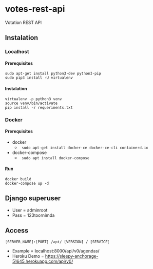 # votes-rest-api
Votation REST API

## Instalation

### Localhost

#### Prerequisites
```
sudo apt-get install python3-dev python3-pip
sudo pip3 install -U virtualenv
```
#### Instalation
```
virtualenv -p python3 venv
source venv/bin/activate
pip install -r requeriments.txt
```

### Docker

#### Prerequisites
- docker
    - <code> sudo apt-get install docker-ce docker-ce-cli containerd.io </code>
- docker-compose
    - <code> sudo apt install docker-compose </code>

#### Run
```
docker build
docker-compose up -d
```


## Django superuser
- User = adminroot
- Pass = 123toornimda

## Access
```
[SERVER_NAME]:[PORT] /api/ [VERSION] / [SERVICE]
```
- Example = localhost:8000/api/v0/agendas/
- Heroku Demo = https://sleepy-anchorage-51645.herokuapp.com/api/v0/ 
